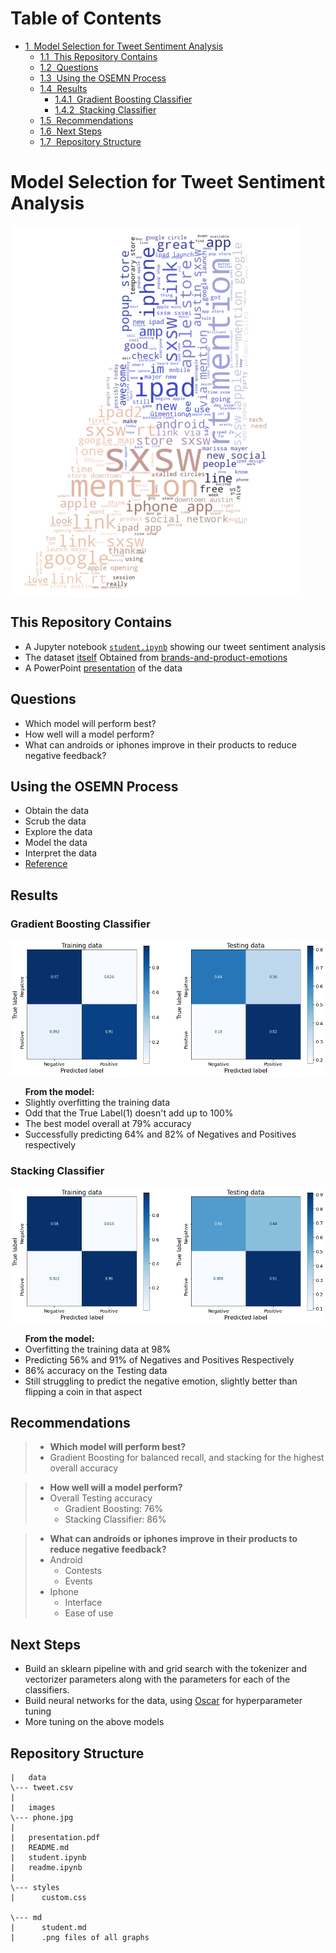 <h1>Table of Contents<span class="tocSkip"></span></h1>
<div class="toc"><ul class="toc-item"><li><span><a href="#Model-Selection-for-Tweet-Sentiment-Analysis" data-toc-modified-id="Model-Selection-for-Tweet-Sentiment-Analysis-1"><span class="toc-item-num">1&nbsp;&nbsp;</span>Model Selection for Tweet Sentiment Analysis</a></span><ul class="toc-item"><li><span><a href="#This-Repository-Contains" data-toc-modified-id="This-Repository-Contains-1.1"><span class="toc-item-num">1.1&nbsp;&nbsp;</span>This Repository Contains</a></span></li><li><span><a href="#Questions" data-toc-modified-id="Questions-1.2"><span class="toc-item-num">1.2&nbsp;&nbsp;</span>Questions</a></span></li><li><span><a href="#Using-the-OSEMN-Process" data-toc-modified-id="Using-the-OSEMN-Process-1.3"><span class="toc-item-num">1.3&nbsp;&nbsp;</span>Using the OSEMN Process</a></span></li><li><span><a href="#Results" data-toc-modified-id="Results-1.4"><span class="toc-item-num">1.4&nbsp;&nbsp;</span>Results</a></span><ul class="toc-item"><li><span><a href="#Gradient-Boosting-Classifier" data-toc-modified-id="Gradient-Boosting-Classifier-1.4.1"><span class="toc-item-num">1.4.1&nbsp;&nbsp;</span>Gradient Boosting Classifier</a></span></li><li><span><a href="#Stacking-Classifier" data-toc-modified-id="Stacking-Classifier-1.4.2"><span class="toc-item-num">1.4.2&nbsp;&nbsp;</span>Stacking Classifier</a></span></li></ul></li><li><span><a href="#Recommendations" data-toc-modified-id="Recommendations-1.5"><span class="toc-item-num">1.5&nbsp;&nbsp;</span>Recommendations</a></span></li><li><span><a href="#Next-Steps" data-toc-modified-id="Next-Steps-1.6"><span class="toc-item-num">1.6&nbsp;&nbsp;</span>Next Steps</a></span></li><li><span><a href="#Repository-Structure" data-toc-modified-id="Repository-Structure-1.7"><span class="toc-item-num">1.7&nbsp;&nbsp;</span>Repository Structure</a></span></li></ul></li></ul></div>

# Model Selection for Tweet Sentiment Analysis

![output_43_0.png](/md/output_43_0.png)

## This Repository Contains
 -  A Jupyter notebook <a href="https://github.com/skelouse/mod-4-project/blob/master/student.ipynb">`student.ipynb`</a> showing our tweet sentiment analysis
 - The dataset <a href="https://github.com/skelouse/mod-3-project/blob/master/data/tweet.csv">itself</a> Obtained from <a href="https://data.world/crowdflower/brands-and-product-emotions">brands-and-product-emotions</a>
 - A PowerPoint <a href="https://github.com/skelouse/mod-4-project/blob/master/presentation.pdf">presentation</a> of the data

## Questions
 * Which model will perform best?
 * How well will a model perform?
 * What can androids or iphones improve in their products to reduce negative feedback?

## Using the OSEMN Process
- Obtain the data
- Scrub the data
- Explore the data
- Model the data
- Interpret the data
- <a href="https://machinelearningmastery.com/how-to-work-through-a-problem-like-a-data-scientist/">Reference</a>

## Results


### Gradient Boosting Classifier

![output_75_1.png](/md/output_75_1.png)
<div class="shadow alert alert-info">
    <ul><b>From the model:</b>
<li>Slightly overfitting the training data</li>
<li>Odd that the True Label(1) doesn't add up to 100%</li>
<li>The best model overall at 79% accuracy</li>
<li>Successfully predicting 64% and 82% of Negatives and Positives respectively</li>
</ul>
</div>

### Stacking Classifier

![output_109_1.png](/md/output_109_1.png)

<div class="shadow alert alert-info">
    <ul><b>From the model:</b>
<li>Overfitting the training data at 98%</li>
<li>Predicting 56% and 91% of Negatives and Positives Respectively</li>
<li>86% accuracy on the Testing data</li>
<li>Still struggling to predict the negative emotion,  slightly better than flipping a coin in that aspect</li>
</ul>
</div>

## Recommendations

> * **Which model will perform best?**
>  * Gradient Boosting for balanced recall, and stacking for the highest overall accuracy

> * **How well will a model perform?**
>  * Overall Testing accuracy
>    * Gradient Boosting: 76%
>    * Stacking Classifier: 86%

> * **What can androids or iphones improve in their products to reduce negative feedback?**
>  * Android
>    * Contests
>    * Events
>  * Iphone
>    * Interface
>    * Ease of use

## Next Steps
 * Build an sklearn pipeline with and grid search with the tokenizer and vectorizer parameters along with the parameters for each of the classifiers.
 * Build neural networks for the data, using [Oscar](http://oscar.calldesk.ai/) for hyperparameter tuning
 * More tuning on the above models

## Repository Structure

```
|   data
\--- tweet.csv
|
|   images
\--- phone.jpg
|
|   presentation.pdf
|   README.md
|   student.ipynb
|   readme.ipynb
|       
\--- styles
|      custom.css

\--- md
|      student.md
|      .png files of all graphs

```


```python

```
